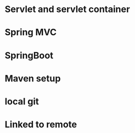 
# Servlet and servlet container
# Spring MVC
# SpringBoot
# Maven setup
# local git
# Linked to remote